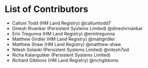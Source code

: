 # List of Contributors

* Callum Todd (HM Land Registry) @callumtodd7
* Dinesh Rivankar (Persistent Systems Limited) @dineshrivankar
* Erin Tregunna (HM Land Registry) @erintregunna
* Matthew Girdler (HM Land Registry) @mattgirdler
* Matthew Shaw (HM Land Registry) @matthew-shaw
* Nitesh Solanki (Persistent Systems Limited) @nitesh7sid
* Richa Kalangutker (Persistent Systems Limited)
* Richard Gibbons (HM Land Registry) @richgibbons
